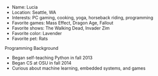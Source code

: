 - Name: Lucia
- Location: Seattle, WA
- Interests: PC gaming, cooking, yoga, horseback riding, programming
- Favorite games: Mass Effect, Dragon Age, Fallout
- Favorite shows: The Walking Dead, Invader Zim
- Favorite color: Lavender
- Favorite pet: Rats

Programming Background
- Began self-teaching Python in fall 2013
- Began CS at OSU in fall 2014
- Curious about machine learning, embedded systems, and games

